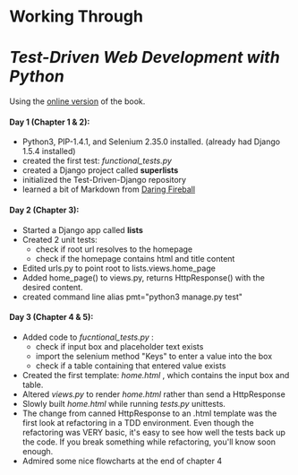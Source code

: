 
Working Through
===============
*Test-Driven Web Development with Python*
========================================

Using the [online version][tddp] of the book.

#### Day 1 (Chapter 1 & 2):
* Python3, PIP-1.4.1, and Selenium 2.35.0 installed.
  (already had Django 1.5.4 installed)
* created the first test: *functional_tests.py*
* created a Django project called **superlists**
* initialized the Test-Driven-Django repository
* learned a bit of Markdown from [Daring Fireball][df]

#### Day 2 (Chapter 3):
* Started a Django app called **lists**
* Created 2 unit tests:
    * check if root url resolves to the homepage
    * check if the homepage contains html and title content
* Edited urls.py to point root to lists.views.home_page
* Added home_page() to views.py, returns HttpResponse() with the desired content.
* created command line alias pmt="python3 manage.py test"

#### Day 3 (Chapter 4 & 5):
* Added code to *fucntional_tests.py* :
    * check if input box and placeholder text exists
    * import the selenium method "Keys" to enter a value into the box
    * check if a table containing that entered value exists
* Created the first template: *home.html* , which contains the input box and table.
* Altered *views.py* to render *home.html* rather than send a HttpResponse
* Slowly built *home.html* while running *tests.py* unittests.
* The change from canned HttpResponse to an .html template was the first look
at refactoring in a TDD environment.  Even though the refactoring was VERY basic, 
it's easy to see how well the tests back up the code.  If you break something while
refactoring, you'll know soon enough.
* Admired some nice flowcharts at the end of chapter 4











[tddp]: http://chimera.labs.oreilly.com/books/1234000000754 "Test Driven Site"
[df]: http://daringfireball.net/projects/markdown/syntax